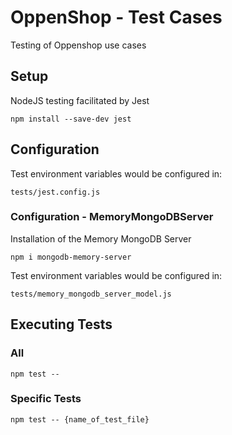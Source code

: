 # OppenShop - Test Cases

Testing of Oppenshop use cases

## Setup

NodeJS testing facilitated by Jest

```
npm install --save-dev jest
```

## Configuration

Test environment variables would be configured in:

```
tests/jest.config.js
```

### Configuration - MemoryMongoDBServer

Installation of the Memory MongoDB Server

```
npm i mongodb-memory-server
```

Test environment variables would be configured in:

```
tests/memory_mongodb_server_model.js
```

## Executing Tests

### All

```
npm test --
```

### Specific Tests

```
npm test -- {name_of_test_file}
```
